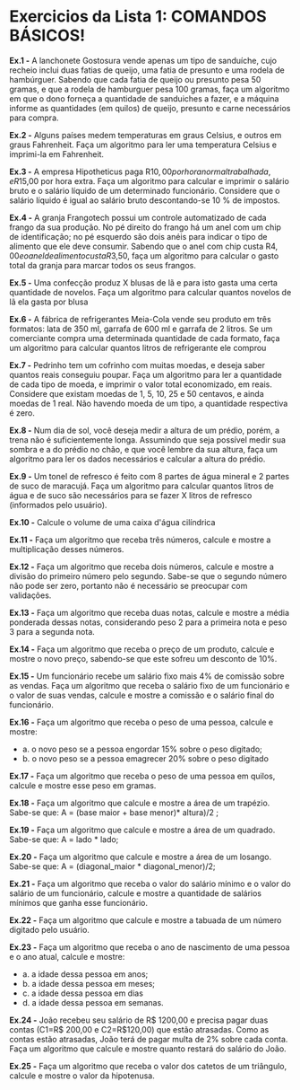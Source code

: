# Exercicios da Lista 1: COMANDOS BÁSICOS!

**Ex.1 -** A lanchonete Gostosura vende apenas um tipo de sanduíche, cujo recheio inclui duas fatias de queijo, uma fatia de presunto e uma rodela de hambúrguer. Sabendo que cada fatia de queijo ou presunto pesa 50 gramas, e que a rodela de hamburguer pesa 100 gramas, faça um algoritmo em que o dono forneça a quantidade de sanduiches a fazer, e a máquina informe as quantidades (em quilos) de queijo, presunto e carne necessários para compra.

**Ex.2 -** Alguns países medem temperaturas em graus Celsius, e outros em graus Fahrenheit. Faça um algoritmo para ler uma temperatura Celsius e imprimi-la em Fahrenheit.

**Ex.3 -** A empresa Hipotheticus paga R$10,00 por hora normal trabalhada, e R$15,00 por hora extra. Faça um algoritmo para calcular e imprimir o salário bruto e o salário líquido de um determinado funcionário. Considere que o salário líquido é igual ao salário bruto descontando-se 10 % de impostos.

**Ex.4 -** A granja Frangotech possui um controle automatizado de cada frango da sua produção. No pé direito do frango há um anel com um chip de identificação; no pé esquerdo são dois anéis para indicar o tipo de alimento que ele deve consumir. Sabendo que o anel com chip custa R$4,00 e o anel de alimento custa R$3,50, faça um algoritmo para calcular o gasto total da granja para marcar todos os seus frangos.

**Ex.5 -** Uma confecção produz X blusas de lã e para isto gasta uma certa quantidade de novelos. Faça um algoritmo para calcular quantos novelos de lã ela gasta por blusa

**Ex.6 -** A fábrica de refrigerantes Meia-Cola vende seu produto em três formatos: lata de 350 ml, garrafa de 600 ml e garrafa de 2 litros. Se um comerciante compra uma determinada quantidade de cada formato, faça um algoritmo para calcular quantos litros de refrigerante ele comprou

**Ex.7 -** Pedrinho tem um cofrinho com muitas moedas, e deseja saber quantos reais conseguiu poupar. Faça um algoritmo para ler a quantidade de cada tipo de moeda, e imprimir o valor total economizado, em reais. Considere que existam moedas de 1, 5, 10, 25 e 50 centavos, e ainda  moedas de 1 real. Não havendo moeda de um tipo, a quantidade respectiva é zero.

**Ex.8 -** Num dia de sol, você deseja medir a altura de um prédio, porém, a trena não é suficientemente longa. Assumindo que seja possível medir sua sombra e a do prédio no chão, e que você lembre da sua altura, faça um algoritmo para ler os dados necessários e calcular a altura do prédio.

**Ex.9 -** Um tonel de refresco é feito com 8 partes de água mineral e 2 partes de suco de maracujá. Faça um algoritmo para calcular quantos litros de água e de suco são necessários para se fazer X litros de refresco (informados pelo usuário).

**Ex.10 -** Calcule o volume de uma caixa d'água cilíndrica

**Ex.11 -** Faça um algoritmo que receba três números, calcule e mostre a multiplicação desses números.

**Ex.12 -** Faça um algoritmo que receba dois números, calcule e mostre a divisão do primeiro número pelo segundo. Sabe-se que o segundo número não pode ser zero, portanto não é necessário se preocupar com validações.

**Ex.13 -** Faça um algoritmo que receba duas notas, calcule e mostre a média ponderada dessas notas, considerando peso 2 para a primeira nota e peso 3 para a segunda nota.

**Ex.14 -** Faça um algoritmo que receba o preço de um produto, calcule e mostre o novo preço, sabendo-se que este sofreu um desconto de 10%.

**Ex.15 -** Um funcionário recebe um salário fixo mais 4% de comissão sobre as vendas. Faça um algoritmo que receba o salário fixo de um funcionário e o valor de suas vendas, calcule e mostre a comissão e o salário final do funcionário.

**Ex.16 -** Faça um algoritmo que receba o peso de uma pessoa, calcule e mostre:
<ul>
<li>a. o novo peso se a pessoa engordar 15% sobre o peso digitado;</li>
<li>b. o novo peso se a pessoa emagrecer 20% sobre o peso digitado</li>
</ul>

**Ex.17 -** Faça um algoritmo que receba o peso de uma pessoa em quilos, calcule e mostre esse peso em gramas.

**Ex.18 -** Faça um algoritmo que calcule e mostre a área de um trapézio. Sabe-se que: A = (base maior + base menor)* altura)/2 ;
 
**Ex.19 -** Faça um algoritmo que calcule e mostre a área de um quadrado. Sabe-se que: A = lado * lado;

**Ex.20 -** Faça um algoritmo que calcule e mostre a área de um losango. Sabe-se que: A = (diagonal_maior * diagonal_menor)/2;

**Ex.21 -** Faça um algoritmo que receba o valor do salário mínimo e o valor do salário de um funcionário, calcule e mostre a quantidade de salários mínimos que ganha esse funcionário.

**Ex.22 -** Faça um algoritmo que calcule e mostre a tabuada de um número digitado pelo usuário.

**Ex.23 -** Faça um algoritmo que receba o ano de nascimento de uma pessoa e o ano atual, calcule e mostre:
<ul>
<li>a. a idade dessa pessoa em anos;</li>
<li>b. a idade dessa pessoa em meses;</li>
<li>c. a idade dessa pessoa em dias</li>
<li>d. a idade dessa pessoa em semanas.</li>
</ul>

**Ex.24 -**   João recebeu seu salário de R$ 1200,00 e precisa pagar duas contas (C1=R$ 200,00 e C2=R$120,00) que estão atrasadas. Como as contas estão atrasadas, João terá de pagar multa de 2% sobre cada conta. Faça um algoritmo que calcule e mostre quanto restará do salário do João.

**Ex.25 -** Faça um algoritmo que receba o valor dos catetos de um triângulo, calcule e mostre o valor da hipotenusa.

